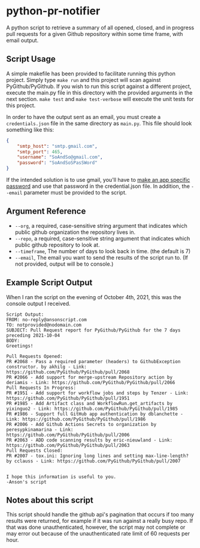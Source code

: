 # python-pr-notifier
A python script to retrieve a summary of all opened, closed, and in progress pull requests for a given Github repository within some time frame, with email output.

## Script Usage
A simple makefile has been provided to facilitate running this python project.  Simply type `make run` and this project will scan against PyGithub/PyGithub.  If you wish to run this script against a different project, execute the main.py file in this directory with the provided arguments in the next section. `make test` and `make test-verbose` will execute the unit tests for this project.

In order to have the output sent as an email, you must create a `credentials.json` file in the same directory as `main.py`.  This file should look something like this:
``` json
{
    "smtp_host": "smtp.gmail.com",
    "smtp_port": 465,
    "username": "SoAndSo@gmail.com",
    "password": "SoAndSoSPasSWord"
}
```
If the intended solution is to use gmail, you'll have to [make an app specific password](https://support.google.com/accounts/answer/185833?hl=en) and use that password in the credential.json file.  In addition, the `--email` parameter must be provided to the script.

## Argument Reference
- `--org`, a required, case-sensitive string argument that indicates which public github organization the repository lives in.
- `--repo`, a required, case-sensitive string argument that indicates which public github repository to look at.
- `--timeframe`, The number of days to look back in time. (the default is 7)
- `--email`, The email you want to send the results of the script run to.  (If not provided, output will be to console.)

## Example Script Output
When I ran the script on the evening of October 4th, 2021, this was the console output I received.

```
Script Output:
FROM: no-reply@ansonscript.com
TO: notprovided@nodomain.com
SUBJECT: Pull Request report for PyGithub/PyGithub for the 7 days preceding 2021-10-04
BODY:
Greetings!

Pull Requests Opened:
PR #2068 - Pass a required parameter (headers) to GithubException constructor. by akhilg - Link: https://github.com/PyGithub/PyGithub/pull/2068
PR #2066 - Add support for merge-upstream Repository action by deriamis - Link: https://github.com/PyGithub/PyGithub/pull/2066
Pull Requests In Progress:
PR #1951 - Add support for workflow jobs and steps by Tenzer - Link: https://github.com/PyGithub/PyGithub/pull/1951
PR #1985 - Add Artifact class and WorkflowRun.get_artifacts by yixinguo2 - Link: https://github.com/PyGithub/PyGithub/pull/1985
PR #1986 - Support full GitHub app authentication by dblanchette - Link: https://github.com/PyGithub/PyGithub/pull/1986
PR #2006 - Add Github Actions Secrets to organization by peresypkinamarina - Link: https://github.com/PyGithub/PyGithub/pull/2006
PR #2063 - ADD code scanning results by eric-nieuwland - Link: https://github.com/PyGithub/PyGithub/pull/2063
Pull Requests Closed:
PR #2007 - tox.ini: Ignoring long lines and setting max-line-length? by cclauss - Link: https://github.com/PyGithub/PyGithub/pull/2007


I hope this information is useful to you.
-Anson's script
```

## Notes about this script
This script should handle the github api's pagination that occurs if too many results were returned, for example if it was run against a really busy repo.  If that was done unauthenticated, however, the script may not complete or may error out because of the unauthenticated rate limit of 60 requests per hour.